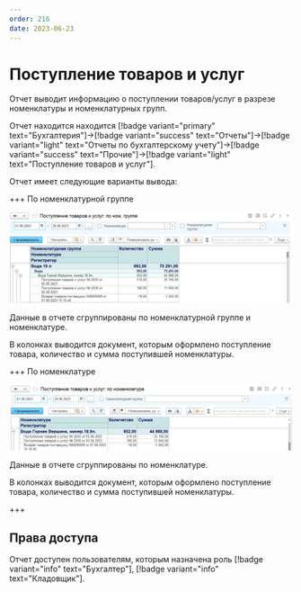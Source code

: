```yaml
---
order: 216
date: 2023-06-23
---
```

# Поступление товаров и услуг

Отчет выводит информацию о поступлении товаров/услуг в разрезе номенклатуры и номенклатурных групп.

Отчет находится находится [!badge variant="primary" text="Бухгалтерия"]->[!badge variant="success" text="Отчеты"]->[!badge variant="light" text="Отчеты по бухгалтерскому учету"]->[!badge variant="success" text="Прочие"]->[!badge variant="light" text="Поступление товаров и услуг"].

Отчет имеет следующие варианты вывода:

+++ По номенклатурной группе

![](/images/Отчет_послупление_товаров_ном_гр.jpg)

Данные в отчете сгруппированы по номенклатурной группе и номенклатуре.

В колонках выводится документ, которым оформлено поступление товара, количество и сумма поступившей номенклатуры.

+++ По номенклатуре

![](/images/Отчет_послупление_товаров_номенклатура.jpg)

Данные в отчете сгруппированы по номенклатуре.

В колонках выводится документ, которым оформлено поступление товара, количество и сумма поступившей номенклатуры.

+++

## Права доступа

Отчет доступен пользователям, которым назначена роль [!badge variant="info" text="Бухгалтер"], [!badge variant="info" text="Кладовщик"].


